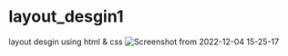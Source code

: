 # layout_desgin1
layout desgin using html &amp; css
![Screenshot from 2022-12-04 15-25-17](https://user-images.githubusercontent.com/106763609/205484391-be2baed8-b56a-45b8-b1c3-ef6d0a9d79ed.png)
